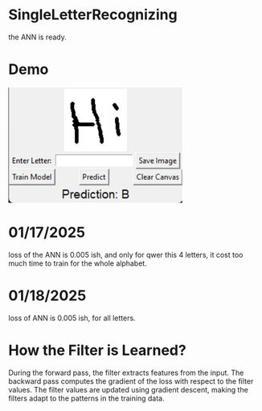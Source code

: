 # SingleLetterRecognizing
the ANN is ready.

# Demo
[![Demo](asset\Demo_cover.png)](https://www.youtube.com/watch?v=WxMTm0kl-Hc)

# 01/17/2025 
loss of the ANN is 0.005 ish, and only for qwer this 4 letters, it cost too much time to train for the whole alphabet.

# 01/18/2025
loss of ANN is 0.005 ish, for all letters. 

# How the Filter is Learned?
During the forward pass, the filter extracts features from the input.
The backward pass computes the gradient of the loss with respect to the filter values.
The filter values are updated using gradient descent, making the filters adapt to the patterns in the training data.
